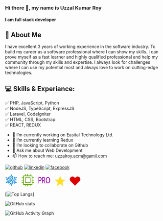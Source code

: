 ### Hi there 👋, my name is Uzzal Kumar Roy
#### I am full stack developer
## 🚀 About Me
I have excellent 3 years of working experience in the software industry. To build my career as a software professional where I can show my skills. I can prove myself as a fast learner and highly qualified professional and help my community through my skills and expertise. I always look for challenges where I can use my potential most and always love to work on cutting-edge technologies. 

## 💻 Skills & Experiance: 
✅ PHP, JavaScript, Python<br/>
✅ NodeJS, TypeScript, ExpressJS<br/>
✅ Laravel, CodeIgniter<br/>
✅ HTML, CSS, Bootstrap<br/>
✅ REACT, REDUX<br/>

- 🔭 I’m currently working on Easital Technology Ltd. 
- 🌱 I’m currently learning Redux 
- 👯 I’m looking to collaborate on Github 
- 💬 Ask me about Web Development 
- 📫 How to reach me: uzzalroy.acm@gamil.com 


[<img src='https://cdn.jsdelivr.net/npm/simple-icons@3.0.1/icons/github.svg' alt='github' height='40'>](https://github.com/https://github.com/uzzal71)  [<img src='https://cdn.jsdelivr.net/npm/simple-icons@3.0.1/icons/linkedin.svg' alt='linkedin' height='40'>](https://www.linkedin.com/in/https://www.linkedin.com/in/uzzal-roy//)  [<img src='https://cdn.jsdelivr.net/npm/simple-icons@3.0.1/icons/facebook.svg' alt='facebook' height='40'>](https://www.facebook.com/https://www.facebook.com/uzzal.roy.1466)  

<a href='https://archiveprogram.github.com/'><img src='https://raw.githubusercontent.com/acervenky/animated-github-badges/master/assets/acbadge.gif' width='40' height='40'></a> <a href='https://docs.github.com/en/developers'><img src='https://raw.githubusercontent.com/acervenky/animated-github-badges/master/assets/devbadge.gif' width='40' height='40'></a> <a href='https://github.com/pricing'><img src='https://raw.githubusercontent.com/acervenky/animated-github-badges/master/assets/pro.gif' width='40' height='40'></a> <a href='https://stars.github.com/'><img src='https://raw.githubusercontent.com/acervenky/animated-github-badges/master/assets/starbadge.gif' width='35' height='35'></a> <a href='https://docs.github.com/en/github/supporting-the-open-source-community-with-github-sponsors'><img src='https://raw.githubusercontent.com/acervenky/animated-github-badges/master/assets/sponsorbadge.gif' width='35' height='35'></a> 

[![Top Langs](https://github-readme-stats.vercel.app/api/top-langs/?username=uzzal71)]

![GitHub stats](https://github-readme-stats.vercel.app/api?username=uzzal71&show_icons=true)  

![GitHub Activity Graph](https://activity-graph.herokuapp.com/graph?username=uzzal71)  
